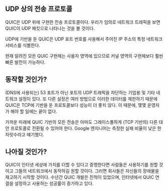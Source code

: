 <!--
## Transfer protocol over UDP

QUIC is a transfer protocol implemented on top of UDP. If you watch your network
traffic casually, you will see QUIC appear as UDP packets.

Based on UDP it also then uses UDP port numbers to identify specific network
services on a given IP address.

All known QUIC implementations are currently in user-space, which allows for
more rapid evolution than kernel-space implementations typically allow.
-->

## UDP 상의 전송 프로토콜

QUIC은 UDP 위에 구현한 전송 프로토콜이다. 우리가 임의로 네트워크 트래픽을 보면
QUIC이 UDP 패킷으로 나타나는 것을 볼 것이다.

UDP에 기반을 둔 QUIC은 UDP 포트 번호를 사용해서 주어진 IP 주소의 특정 네트워크 서비스를 식별한다.

현재 알려진 모든 QUIC 구현체는 사용자 영역에 있으므로 커널 영역의 구현체보다 훨씬 빠른 발전이 가능하다.

<!--
## Will it work?

There are enterprises and other network setups that block UDP traffic on other
ports than 53 (used for DNS). Others throttle such data in ways that makes
QUIC perform worse than TCP based protocols. There is no end to what some
operators may do.

For the foreseeable future, all use of QUIC-based transports will probably
have to be able to gracefully fall-back to another (TCP-based) alternative.
Google engineers have previously mentioned measured failure rates in the low
single-digit percentages.
-->

## 동작할 것인가?

(DNS에 사용되는) 53 포트가 아닌 포트의 UDP 트래픽을 차단하는 기업용 및 기타 네트워크 설정이 있다.
또 다른 설정은 여러 방법으로 이러한 데이터를 제한하기 때문에 QUIC은 TCP에 기반을 둔 프로토콜보다
성능이 더 좋치 않다. 이 때문에, 몇몇 운영자가 해야 할 일에는 끝이 없다.

가까운 미래에 QUIC 기반의 모든 전송은 아마도 그레이스풀하게 (TCP 기반의) 다른 대안 프로토콜로
전환될 수 있어야 한다. Google 엔지니어는 측정한 실패 비율이 낮은 한 자릿수라고 얘기했다.

<!--
## Will it improve?

Chances are that if QUIC proves to be a valuable addition to the Internet
world, people will want to use it and they will want it to function in their
networks and then companies may start to reconsider their obstacles. During
the years the development of QUIC has progressed, the success rate for
establishing and using QUIC connections across the Internet has increased.
-->

## 나아질 것인가?

QUIC이 인터넷 세상에 가치를 더할 수 있다고 증명한다면 사람들은 사용하기를 원할 것이고 그들의
네트워크에서 동작하길 원할 것이다. 그러면 회사들은 자신들의 장애물을 재고하기 시작할 것이다.
수년간 QUIC 개발은 진척이 있었으며, 인터넷에서 QUIC 연결을 설정하고 사용하는 성공률이 증가하고 있다.
